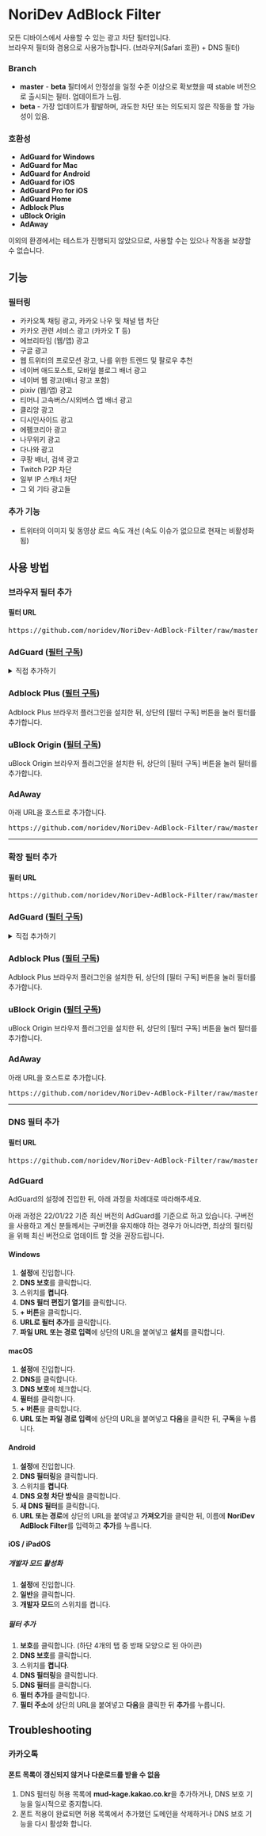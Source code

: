 # NoriDev AdBlock Filter

모든 디바이스에서 사용할 수 있는 광고 차단 필터입니다.  
브라우저 필터와 겸용으로 사용가능합니다. (브라우저(Safari 호환) + DNS 필터)

### Branch
- **master** - **beta** 필터에서 안정성을 일정 수준 이상으로 확보했을 때 stable 버전으로 출시되는 필터. 업데이트가 느림.
- **beta** - 가장 업데이트가 활발하며, 과도한 차단 또는 의도되지 않은 작동을 할 가능성이 있음.

### 호환성
- **AdGuard for Windows**
- **AdGuard for Mac**
- **AdGuard for Android**
- **AdGuard for iOS**
- **AdGuard Pro for iOS**
- **AdGuard Home**
- **Adblock Plus**
- **uBlock Origin**
- **AdAway**

이외의 환경에서는 테스트가 진행되지 않았으므로, 사용할 수는 있으나 작동을 보장할 수 없습니다.

## 기능
### 필터링
- 카카오톡 채팅 광고, 카카오 나우 및 채널 탭 차단
- 카카오 관련 서비스 광고 (카카오 T 등)
- 에브리타임 (웹/앱) 광고
- 구글 광고
- 웹 트위터의 프로모션 광고, 나를 위한 트렌드 및 팔로우 추천
- 네이버 애드포스트, 모바일 블로그 배너 광고
- 네이버 웹 광고(배너 광고 포함)
- pixiv (웹/앱) 광고
- 티머니 고속버스/시외버스 앱 배너 광고
- 클리앙 광고
- 디시인사이드 광고
- 에펨코리아 광고
- 나무위키 광고
- 다나와 광고
- 쿠팡 배너, 검색 광고
- Twitch P2P 차단
- 일부 IP 스캐너 차단
- 그 외 기타 광고들

### 추가 기능
- 트위터의 이미지 및 동영상 로드 속도 개선 (속도 이슈가 없으므로 현재는 비활성화됨)

## 사용 방법
### 브라우저 필터 추가
#### 필터 URL
<pre>https://github.com/noridev/NoriDev-AdBlock-Filter/raw/master/filter/filter.txt</pre>

### AdGuard ([필터 구독](https://subscribe.adblockplus.org?location=https%3A%2F%2Fgithub.com%2Fnoridev%2FNoriDev-AdBlock-Filter%2Fraw%2Fmaster%2Ffilter%2Ffilter.txt&amp;title=NoriDev%20AdBlock%20Filter))
<details markdown="1">
<summary>직접 추가하기</summary>

#### Windows
1. **설정**에 진입합니다.
2. **광고 차단**을 클릭합니다.
3. **필터 추가**를 클릭합니다.
4. **URL로 필터 추가**를 클릭합니다.
5. **파일 URL 또는 경로 입력**에 상단의 URL을 붙여넣고 **설치**를 클릭한 뒤 **신뢰할 수 있는 필터임**에 체크하고 **설치**를 누릅니다.

#### macOS
1. **설정**에 진입합니다.
2. **필터 구독**을 클릭합니다.
3. **+ 버튼**을 클릭합니다.
4. **사용자 필터 추가**를 클릭합니다.
5. **URL 또는 파일 경로 입력**에 상단의 URL을 붙여넣고 **다음**을 클릭한 뒤 **신뢰할 수 있는 필터**에 체크하고 **구독**을 누릅니다.

#### Android
1. **설정**에 진입합니다.
2. **콘텐츠 차단**을 클릭합니다.
3. **필터**를 클릭합니다.
4. **사용자 지정 필터**를 클릭합니다.
5. 스위치를 **켭니다**.
6. **사용자 정의 필터 추가**를 클릭합니다.
7. **URL 또는 경로**에 상단의 URL을 붙여넣고 **다음**을 클릭한 뒤 **신뢰할 수 있는 필터**에 체크하고 **추가**를 누릅니다.

#### iOS / iPadOS
1. **보호**를 클릭합니다. (하단 4개의 탭 중 방패 모양으로 된 아이콘)
2. **Safari 보호**를 클릭합니다.
3. 스위치를 **켭니다**.
4. **필터**를 클릭합니다.
5. **사용자 정의**를 클릭합니다.
6. **필터 추가**를 클릭합니다.
7. **필터 주소**에 상단의 URL을 붙여넣고 **다음**을 클릭한 뒤 **추가**를 누릅니다.

</details>

### Adblock Plus ([필터 구독](https://subscribe.adblockplus.org?location=https%3A%2F%2Fgithub.com%2Fnoridev%2FNoriDev-AdBlock-Filter%2Fraw%2Fmaster%2Ffilter%2Ffilter.txt&amp;title=NoriDev%20AdBlock%20Filter))
Adblock Plus 브라우저 플러그인을 설치한 뒤, 상단의 [필터 구독] 버튼을 눌러 필터를 추가합니다.

### uBlock Origin ([필터 구독](https://subscribe.adblockplus.org?location=https%3A%2F%2Fgithub.com%2Fnoridev%2FNoriDev-AdBlock-Filter%2Fraw%2Fmaster%2Ffilter%2Ffilter.txt&amp;title=NoriDev%20AdBlock%20Filter))
uBlock Origin 브라우저 플러그인을 설치한 뒤, 상단의 [필터 구독] 버튼을 눌러 필터를 추가합니다.

### AdAway
아래 URL을 호스트로 추가합니다.
<pre>https://github.com/noridev/NoriDev-AdBlock-Filter/raw/master/filter/hosts.txt</pre>
<hr>

### 확장 필터 추가
#### 필터 URL
<pre>https://github.com/noridev/NoriDev-AdBlock-Filter/raw/master/extension/filter/filter.txt</pre>

### AdGuard ([필터 구독](https://subscribe.adblockplus.org?location=https%3A%2F%2Fgithub.com%2Fnoridev%2FNoriDev-AdBlock-Filter%2Fraw%2Fmaster%2Fextension%2Ffilter%2Ffilter.txt&amp;title=NoriDev%20AdBlock%20Filter%20-%20Extension))
<details markdown="1">
<summary>직접 추가하기</summary>

#### Windows
1. **설정**에 진입합니다.
2. **광고 차단**을 클릭합니다.
3. **필터 추가**를 클릭합니다.
4. **URL로 필터 추가**를 클릭합니다.
5. **파일 URL 또는 경로 입력**에 상단의 URL을 붙여넣고 **설치**를 클릭한 뒤 **신뢰할 수 있는 필터임**에 체크하고 **설치**를 누릅니다.

#### macOS
1. **설정**에 진입합니다.
2. **필터 구독**을 클릭합니다.
3. **+ 버튼**을 클릭합니다.
4. **사용자 필터 추가**를 클릭합니다.
5. **URL 또는 파일 경로 입력**에 상단의 URL을 붙여넣고 **다음**을 클릭한 뒤 **신뢰할 수 있는 필터**에 체크하고 **구독**을 누릅니다.

#### Android
1. **설정**에 진입합니다.
2. **콘텐츠 차단**을 클릭합니다.
3. **필터**를 클릭합니다.
4. **사용자 지정 필터**를 클릭합니다.
5. 스위치를 **켭니다**.
6. **사용자 정의 필터 추가**를 클릭합니다.
7. **URL 또는 경로**에 상단의 URL을 붙여넣고 **다음**을 클릭한 뒤 **신뢰할 수 있는 필터**에 체크하고 **추가**를 누릅니다.

#### iOS / iPadOS
1. **보호**를 클릭합니다. (하단 4개의 탭 중 방패 모양으로 된 아이콘)
2. **Safari 보호**를 클릭합니다.
3. 스위치를 **켭니다**.
4. **필터**를 클릭합니다.
5. **사용자 정의**를 클릭합니다.
6. **필터 추가**를 클릭합니다.
7. **필터 주소**에 상단의 URL을 붙여넣고 **다음**을 클릭한 뒤 **추가**를 누릅니다.

</details>

### Adblock Plus ([필터 구독](https://subscribe.adblockplus.org?location=https%3A%2F%2Fgithub.com%2Fnoridev%2FNoriDev-AdBlock-Filter%2Fraw%2Fmaster%2Fextension%2Ffilter%2Ffilter.txt&amp;title=NoriDev%20AdBlock%20Filter%20-%20Extension))
Adblock Plus 브라우저 플러그인을 설치한 뒤, 상단의 [필터 구독] 버튼을 눌러 필터를 추가합니다.

### uBlock Origin ([필터 구독](https://subscribe.adblockplus.org?location=https%3A%2F%2Fgithub.com%2Fnoridev%2FNoriDev-AdBlock-Filter%2Fraw%2Fmaster%2Fextension%2Ffilter%2Ffilter.txt&amp;title=NoriDev%20AdBlock%20Filter%20-%20Extension))
uBlock Origin 브라우저 플러그인을 설치한 뒤, 상단의 [필터 구독] 버튼을 눌러 필터를 추가합니다.

### AdAway
아래 URL을 호스트로 추가합니다.
<pre>https://github.com/noridev/NoriDev-AdBlock-Filter/raw/master/extension/filter/hosts.txt</pre>
<hr>

### DNS 필터 추가
#### 필터 URL
<pre>https://github.com/noridev/NoriDev-AdBlock-Filter/raw/master/filter/filter.txt</pre>

### AdGuard
AdGuard의 설정에 진입한 뒤, 아래 과정을 차례대로 따라해주세요.

아래 과정은 22/01/22 기준 최신 버전의 AdGuard를 기준으로 하고 있습니다.
구버전을 사용하고 계신 분들께서는 구버전을 유지해야 하는 경우가 아니라면, 최상의 필터링을 위해 최신 버전으로 업데이트 할 것을 권장드립니다.
#### Windows
1. **설정**에 진입합니다.
2. **DNS 보호**를 클릭합니다.
3. 스위치를 **켭니다**.
4. **DNS 필터 편집기 열기**를 클릭합니다.
5. **+ 버튼**을 클릭합니다.
6. **URL로 필터 추가**를 클릭합니다.
7. **파일 URL 또는 경로 입력**에 상단의 URL을 붙여넣고 **설치**를 클릭합니다.

#### macOS
1. **설정**에 진입합니다.
2. **DNS**를 클릭합니다.
3. **DNS 보호**에 체크합니다.
4. **필터**를 클릭합니다.
5. **+ 버튼**을 클릭합니다.
6. **URL 또는 파일 경로 입력**에 상단의 URL을 붙여넣고 **다음**을 클릭한 뒤, **구독**을 누릅니다.

#### Android
1. **설정**에 진입합니다.
2. **DNS 필터링**을 클릭합니다.
3. 스위치를 **켭니다**.
4. **DNS 요청 차단 방식**을 클릭합니다.
5. **새 DNS 필터**를 클릭합니다.
6. **URL 또는 경로**에 상단의 URL을 붙여넣고 **가져오기**을 클릭한 뒤, 이름에 **NoriDev AdBlock Filter**를 입력하고 **추가**를 누릅니다.

#### iOS / iPadOS
##### 개발자 모드 활성화
1. **설정**에 진입합니다.
2. **일반**을 클릭합니다.
3. **개발자 모드**의 스위치를 켭니다.

##### 필터 추가
1. **보호**를 클릭합니다. (하단 4개의 탭 중 방패 모양으로 된 아이콘)
2. **DNS 보호**를 클릭합니다.
3. 스위치를 **켭니다**.
4. **DNS 필터링**을 클릭합니다.
5. **DNS 필터**를 클릭합니다.
6. **필터 추가**를 클릭합니다.
7. **필터 주소**에 상단의 URL을 붙여넣고 **다음**을 클릭한 뒤 **추가**를 누릅니다.

## Troubleshooting
### 카카오톡
#### 폰트 목록이 갱신되지 않거나 다운로드를 받을 수 없음
1. DNS 필터링 허용 목록에 **mud-kage.kakao.co.kr**을 추가하거나, DNS 보호 기능을 일시적으로 중지합니다.
2. 폰트 적용이 완료되면 허용 목록에서 추가했던 도메인을 삭제하거나 DNS 보호 기능을 다시 활성화 합니다.
